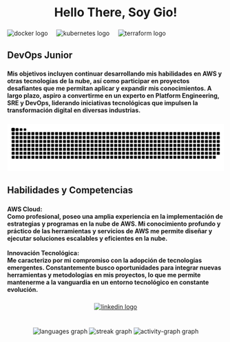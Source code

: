 <br clear="both">

<h1 align="center">Hello There, Soy Gio!</h1>

###

<div align="left">
  <img src="https://cdn.jsdelivr.net/gh/devicons/devicon/icons/docker/docker-original.svg" height="40" alt="docker logo"  />
  <img width="12" />
  <img src="https://cdn.jsdelivr.net/gh/devicons/devicon/icons/kubernetes/kubernetes-plain.svg" height="40" alt="kubernetes logo"  />
  <img width="12" />
  <img src="https://cdn.jsdelivr.net/gh/devicons/devicon/icons/terraform/terraform-original.svg" height="40" alt="terraform logo"  />
</div>

###

<h2 align="left">DevOps Junior</h2>

###

<h4 align="left">Mis objetivos incluyen continuar desarrollando mis habilidades en AWS y otras tecnologías de la nube, así como participar en proyectos desafiantes que me permitan aplicar y expandir mis conocimientos. A largo plazo, aspiro a convertirme en un experto en Platform Engineering, SRE y DevOps, liderando iniciativas tecnológicas que impulsen la transformación digital en diversas industrias.</h4>

###

<img src="https://raw.githubusercontent.com/jpiedramacas/jpiedramacas/output/snake.svg" alt="Snake animation" />

###

<h2 align="left">Habilidades y Competencias</h2>

###

<h4 align="left">AWS Cloud:<br>Como profesional, poseo una amplia experiencia en la implementación de estrategias y programas en la nube de AWS. Mi conocimiento profundo y práctico de las herramientas y servicios de AWS me permite diseñar y ejecutar soluciones escalables y eficientes en la nube.<br><br>Innovación Tecnológica:<br>Me caracterizo por mi compromiso con la adopción de tecnologías emergentes. Constantemente busco oportunidades para integrar nuevas herramientas y metodologías en mis proyectos, lo que me permite mantenerme a la vanguardia en un entorno tecnológico en constante evolución.</h4>

###

<div align="center">
  <a href="https://www.linkedin.com/in/jpiedramacas/" target="_blank">
    <img src="https://raw.githubusercontent.com/maurodesouza/profile-readme-generator/master/src/assets/icons/social/linkedin/default.svg" width="52" height="40" alt="linkedin logo"  />
  </a>
</div>

###

<br clear="both">

<div align="center">
  <img src="https://github-readme-stats.vercel.app/api/top-langs?username=jpiedramacas&locale=es&hide_title=false&layout=compact&card_width=320&langs_count=5&theme=dracula&hide_border=false&order=2" height="150" alt="languages graph"  />
  <img src="https://streak-stats.demolab.com?user=jpiedramacas&locale=en&mode=daily&theme=dracula&hide_border=false&border_radius=5&order=3" height="150" alt="streak graph"  />
  <img src="https://github-readme-activity-graph.vercel.app/graph?username=jpiedramacas&radius=16&theme=react&area=true&order=5" height="300" alt="activity-graph graph"  />
</div>

###
